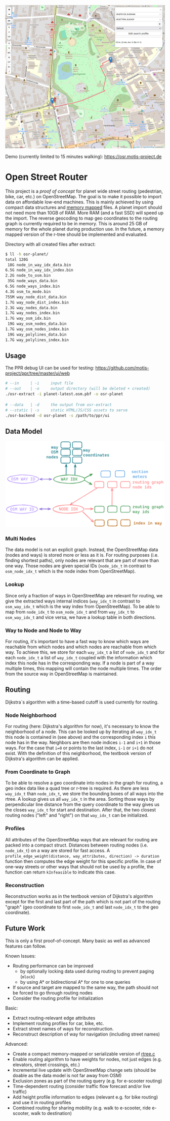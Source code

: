 <p align="center"><img src="docs/screenshot.png"></p>

Demo (currently limited to 15 minutes walking): https://osr.motis-project.de

# Open Street Router

This project is a *proof of concept* for planet wide street routing (pedestrian, bike, car, etc.) on OpenStreetMap. The
goal is to make it possible to import data on affordable low-end machines. This is mainly achieved by using compact data
structures and [memory mapped](https://en.wikipedia.org/wiki/Memory-mapped_file) files. A planet import should not need
more than 10GB of RAM. More RAM (and a fast SSD) will speed up the import. The reverse geocoding to map geo coordinates to the routing graph is currently required to be in memory. This is around 25 GB of memory for the whole planet during production use. In the future, a memory mapped version of the r-tree should be implemented and evaluated.

Directory with all created files after extract:

```bash
$ ll -h osr-planet/
total 120G
 18G node_in_way_idx_data.bin
6.5G node_in_way_idx_index.bin
2.2G node_to_osm.bin
 35G node_ways_data.bin
6.5G node_ways_index.bin
4.3G osm_to_mode.bin
755M way_node_dist_data.bin
1.7G way_node_dist_index.bin
2.3G way_nodes_data.bin
1.7G way_nodes_index.bin
1.7G way_osm_idx.bin
 19G way_osm_nodes_data.bin
1.7G way_osm_nodes_index.bin
 19G way_polylines_data.bin
1.7G way_polylines_index.bin
```

## Usage

The PPR debug UI can be used for testing: https://github.com/motis-project/ppr/tree/master/ui/web

```bash
# --in     | -i     input file
# --out    | -o     output directory (will be deleted + created)
./osr-extract -i planet-latest.osm.pbf -o osr-planet

# --data   | -d     the output from osr-extract
# --static | -s     static HTML/JS/CSS assets to serve
./osr-backend -d osr-planet -s /path/to/ppr/ui
```

## Data Model

<p align="center"><img src="docs/data_model.png"></p>

### Multi Nodes

The data model is not an explicit graph. Instead, the OpenStreetMap data (nodes and ways) is stored more or less as it
is. For routing purposes (i.e. finding shortest paths), only nodes are relevant that are part of more than one way.
Those nodes are given special IDs (`node_idx_t` in contrast to `osm_node_idx_t` which is the node index from
OpenStreetMap).

### Lookup

Since only a fraction of ways in OpenStreetMap are relevant for routing, we give the extracted ways internal
indices (`way_idx_t` in contrast to `osm_way_idx_t` which is the way index from OpenStreetMap). To be able to map
from `node_idx_t` to `osm_node_idx_t` and from `way_idx_t` to `osm_way_idx_t` and vice versa, we have a lookup table in
both directions.

### Way to Node and Node to Way

For routing, it's important to have a fast way to know which ways are reachable from which nodes and which nodes are
reachable from which way. To achieve this, we store for each `way_idx_t` a list of `node_idx_t` and for
each `node_idx_t` a list of `way_idx_t` coupled with the information which index this node has in the corresponding way.
If a node is part of a way multiple times, this mapping will contain the node multiple times. The order from the source
way in OpenStreetMap is maintained.

## Routing

Dijkstra`s algorithm with a time-based cutoff is used currently for routing.

### Node Neighborhood

For routing (here: Dijkstra's algorithm for now), it's necessary to know the neighborhood of a node. This can be looked
up by iterating all `way_idx_t` this node is contained in (see above) and the corresponding index `i` this node has in
the way. Neighbors are then node indices `i-1` and `i+1` in those ways. For the case that `i=0` or points to the last
index, `i-1` or `i+1` do not exist. With the definition of this neighborhood, the textbook version of Dijkstra's
algorithm can be applied.

### From Coordinate to Graph

To be able to resolve a geo coordinate into nodes in the graph for routing, a geo index data like a quad tree or r-tree
is required. As there are less `way_idx_t` than `node_idx_t`, we store the bounding boxes of all ways into the rtree. A
lookup gives us all `way_idx_t` in the area. Sorting those ways by perpendicular line distance from the query coordinate
to the way gives us the closes `way_idx_t` for start and destination. After that, the two closest routing nodes ("left"
and "right") on that `way_idx_t` can be initialized.

### Profiles

All attributes of the OpenStreetMap ways that are relevant for routing are packed into a compact struct. Distances
between routing nodes (i.e. `node_idx_t`) on a way are stored for fast access.
A `profile_edge_weight(distance, way_attributes, direction) -> duration` function then computes the edge weight for this
specific profile. In case of one-way streets or other ways that should not be used by a profile, the function can
return `kInfeasible` to indicate this case.

### Reconstruction

Reconstruction works as in the textbook version of Dijkstra's algorithm except for the first and last part of the path
which is not part of the routing "graph" (geo coordinate to first `node_idx_t` and last `node_idx_t` to the geo
coordinate).

## Future Work

This is only a first proof-of-concept. Many basic as well as advanced features can follow.

Known Issues:

- Routing performance can be improved
  - by optionally locking data used during routing to prevent paging (`mlock`)
  - by using A* or bidirectional A* for one to one queries 
- If source and target are mapped to the same way, the path should not be forced to go through routing nodes
- Consider the routing profile for initialization

Basic:

- Extract routing-relevant edge attributes
- Implement routing profiles for car, bike, etc.
- Extract street names of ways for reconstruction.
- Reconstruct description of way for navigation (including street names)

Advanced:

- Create a compact memory-mapped or serializable version of [rtree.c](https://github.com/tidwall/rtree.c)
- Enable routing algorithm to have weights for nodes, not just edges (e.g. elevators, street crossings, etc.)
- Incremental live update with OpenStreetMap change sets (should be doable as the data model is not far away from OSM)
- Exclusion zones as part of the routing query (e.g. for e-scooter routing)
- Time-dependent routing (consider traffic flow forecast and/or live traffic)
- Add height profile information to edges (relevant e.g. for bike routing) and use it in routing profiles
- Combined routing for sharing mobility (e.g. walk to e-scooter, ride e-scooter, walk to destination)